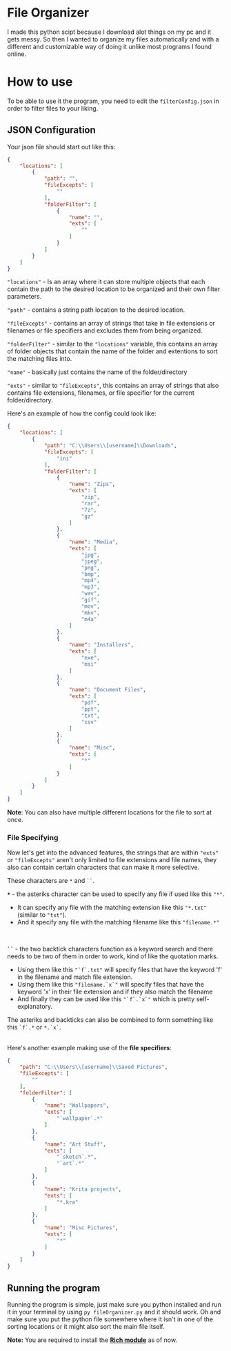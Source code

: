 # File Organizer

I made this python scipt because I download alot things on my pc and it gets messy. So then I wanted to organize my files automatically and with a different and customizable way of doing it unlike most programs I found online.

# How to use
To be able to use it the program, you need to edit the `filterConfig.json` in order to filter files to your liking.
<h2>JSON Configuration</h2>
Your json file should start out like this:

```json
{
	"locations": [
		{
			"path": "",
			"fileExcepts": [
				""
			],
			"folderFilter": [
				{
					"name": "",
					"exts": [
						""
					]
				}
			]
		}
	]
}
```

`"locations"` - Is an array where it can store multiple objects that each contain the path to the desired location to be organized and their own filter parameters.

`"path"` - contains a string path location to the desired location.

`"fileExcepts"` - contains an array of strings that take in file extensions or filenames or file specifiers and excludes them from being organized.

`"folderFilter"` - similar to the `"locations"` variable, this contains an array of folder objects that contain the name of the folder and extentions to sort the matching files into.

`"name"` - basically just contains the name of the folder/directory

`"exts"` - similar to `"fileExcepts"`, this contains an array of strings that also contains file extensions, filenames, or file specifier for the current folder/directory.

Here's an example of how the config could look like:

```json
{
	"locations": [
		{
			"path": "C:\\Users\\[username]\\Downloads",
			"fileExcepts": [
				"ini"
			],
			"folderFilter": [
				{
					"name": "Zips",
					"exts": [
						"zip",
						"rar",
						"7z",
						"gz"
					]
				},
				{
					"name": "Media",
					"exts": [
						"jpg",
						"jpeg",
						"png",
						"bmp",
						"mp4",
						"mp3",
						"wav",
						"gif",
						"mov",
						"mkv",
						"m4a"
					]
				},
				{
					"name": "Installers",
					"exts": [
						"exe",
						"msi"
					]
				},
				{
					"name": "Document Files",
					"exts": [
						"pdf",
						"ppt",
						"txt",
						"csv"
					]
				},
				{
					"name": "Misc",
					"exts": [
						"*"
					]
				}
			]
		}
	]
}
```

<b>Note</b>: You can also have multiple different locations for the file to sort at once.

<h3><b>File Specifying</b></h3>

Now let's get into the advanced features, the strings that are within `"exts"` or `"fileExcepts"` aren't only limited to file extensions and file names, they also can contain certain characters that can make it more selective.

These characters are `*` and ` `` `.

<b>`*`</b> - the asteriks character can be used to specify any file if used like this `"*"`. 
* It can specify any file with the matching extension like this `"*.txt"` (similar to `"txt"`).
* And it specify any file with the matching filename like this `"filename.*"`

<br>

<b>` `` `</b> - the two backtick characters function as a keyword search and there needs to be two of them in order to work, kind of like the quotation marks.
* Using them like this ``` "`f`.txt" ``` will specify files that have the keyword 'f' in the filename and match file extension.
* Using them like this ``` "filename.`x`" ``` will specify files that have the keyword 'x' in their file extension and if they also match the filename
* And finally they can be used like this ``` "`f`.`x`" ``` which is pretty self-explanatory.

The asteriks and backticks can also be combined to form something like this ``` `f`.* ``` or ``` *.`x` ```.

<br>
Here's another example making use of the <b>file specifiers</b>:

```json
{
	"path": "C:\\Users\\[username]\\Saved Pictures",
	"fileExcepts": [
		""
	],
	"folderFilter": [
		{
			"name": "Wallpapers",
			"exts": [
				"`wallpaper`.*" 
			]
		},
		{
			"name": "Art Stuff",
			"exts": [
				"`sketch`.*",
				"`art`.*"
			]
		},
		{
			"name": "Krita projects",
			"exts": [
				"*.kra"
			]
		},
		{
			"name": "Misc Pictures",
			"exts": [
				"*"
			]
		}
	]
}
```

<h2>Running the program</h2>

Running the program is simple, just make sure you python installed and run it in your terminal by using `py fileOrganizer.py` and it should work. Oh and make sure you put the python file somewhere where it isn't in one of the sorting locations or it might also sort the main file itself. 

**Note:** You are required to install the **[Rich module](https://github.com/Victor0596647/FileOrganizer/commit/a891f8599e636274448bc0f536ca78c6d7f8733e)** as of now.